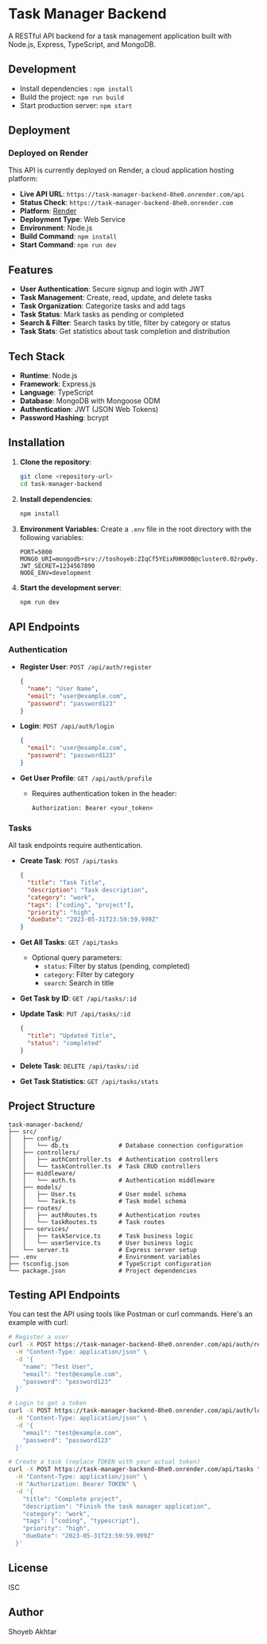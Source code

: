 # Task Manager Backend

A RESTful API backend for a task management application built with Node.js, Express, TypeScript, and MongoDB.

## Development

- Install dependencies : `npm install`
- Build the project: `npm run build`
- Start production server: `npm start`


## Deployment

### Deployed on Render

This API is currently deployed on Render, a cloud application hosting platform:

- **Live API URL**: `https://task-manager-backend-8he0.onrender.com/api`
- **Status Check**: `https://task-manager-backend-8he0.onrender.com`
- **Platform**: [Render](https://render.com)
- **Deployment Type**: Web Service
- **Environment**: Node.js
- **Build Command**: `npm install`
- **Start Command**: `npm run dev`

## Features

- **User Authentication**: Secure signup and login with JWT
- **Task Management**: Create, read, update, and delete tasks
- **Task Organization**: Categorize tasks and add tags
- **Task Status**: Mark tasks as pending or completed
- **Search & Filter**: Search tasks by title, filter by category or status
- **Task Stats**: Get statistics about task completion and distribution

## Tech Stack

- **Runtime**: Node.js
- **Framework**: Express.js
- **Language**: TypeScript
- **Database**: MongoDB with Mongoose ODM
- **Authentication**: JWT (JSON Web Tokens)
- **Password Hashing**: bcrypt

## Installation

1. **Clone the repository**:
   ```bash
   git clone <repository-url>
   cd task-manager-backend
   ```

2. **Install dependencies**:
   ```bash
   npm install
   ```

3. **Environment Variables**:
   Create a `.env` file in the root directory with the following variables:
   ```
   PORT=5000
   MONGO_URI=mongodb+srv://toshoyeb:ZIqCf5YEixRHK00B@cluster0.02rpw0y.mongodb.net/
   JWT_SECRET=1234567890
   NODE_ENV=development
   ```

4. **Start the development server**:
   ```bash
   npm run dev
   ```

## API Endpoints

### Authentication

- **Register User**: `POST /api/auth/register`
  ```json
  {
    "name": "User Name",
    "email": "user@example.com",
    "password": "password123"
  }
  ```

- **Login**: `POST /api/auth/login`
  ```json
  {
    "email": "user@example.com",
    "password": "password123"
  }
  ```

- **Get User Profile**: `GET /api/auth/profile`
  - Requires authentication token in the header:
    ```
    Authorization: Bearer <your_token>
    ```

### Tasks

All task endpoints require authentication.

- **Create Task**: `POST /api/tasks`
  ```json
  {
    "title": "Task Title",
    "description": "Task description",
    "category": "work",
    "tags": ["coding", "project"],
    "priority": "high",
    "dueDate": "2023-05-31T23:59:59.999Z"
  }
  ```

- **Get All Tasks**: `GET /api/tasks`
  - Optional query parameters:
    - `status`: Filter by status (pending, completed)
    - `category`: Filter by category
    - `search`: Search in title

- **Get Task by ID**: `GET /api/tasks/:id`

- **Update Task**: `PUT /api/tasks/:id`
  ```json
  {
    "title": "Updated Title",
    "status": "completed"
  }
  ```

- **Delete Task**: `DELETE /api/tasks/:id`

- **Get Task Statistics**: `GET /api/tasks/stats`

## Project Structure

```
task-manager-backend/
├── src/
│   ├── config/
│   │   └── db.ts              # Database connection configuration
│   ├── controllers/
│   │   ├── authController.ts  # Authentication controllers
│   │   └── taskController.ts  # Task CRUD controllers
│   ├── middleware/
│   │   └── auth.ts            # Authentication middleware
│   ├── models/
│   │   ├── User.ts            # User model schema
│   │   └── Task.ts            # Task model schema
│   ├── routes/
│   │   ├── authRoutes.ts      # Authentication routes
│   │   └── taskRoutes.ts      # Task routes
│   ├── services/
│   │   ├── taskService.ts     # Task business logic
│   │   └── userService.ts     # User business logic
│   └── server.ts              # Express server setup
├── .env                       # Environment variables
├── tsconfig.json              # TypeScript configuration
└── package.json               # Project dependencies
```

## Testing API Endpoints

You can test the API using tools like Postman or curl commands. Here's an example with curl:

```bash
# Register a user
curl -X POST https://task-manager-backend-8he0.onrender.com/api/auth/register \
  -H "Content-Type: application/json" \
  -d '{
    "name": "Test User",
    "email": "test@example.com",
    "password": "password123"
  }'

# Login to get a token
curl -X POST https://task-manager-backend-8he0.onrender.com/api/auth/login \
  -H "Content-Type: application/json" \
  -d '{
    "email": "test@example.com",
    "password": "password123"
  }'

# Create a task (replace TOKEN with your actual token)
curl -X POST https://task-manager-backend-8he0.onrender.com/api/tasks \
  -H "Content-Type: application/json" \
  -H "Authorization: Bearer TOKEN" \
  -d '{
    "title": "Complete project",
    "description": "Finish the task manager application",
    "category": "work",
    "tags": ["coding", "typescript"],
    "priority": "high",
    "dueDate": "2023-05-31T23:59:59.999Z"
  }'
```

## License

ISC

## Author

Shoyeb Akhtar
